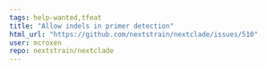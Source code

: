 ```yaml
---
tags: help-wanted,tfeat
title: "Allow indels in primer detection"
html_url: "https://github.com/nextstrain/nextclade/issues/510"
user: mcroxen
repo: nextstrain/nextclade
---
```


